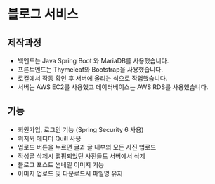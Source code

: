 # 블로그 서비스

## 제작과정
- 백엔드는 Java Spring Boot 와 MariaDB를 사용했습니다.
- 프론트엔드는 Thymeleaf와 Bootstrap을 사용했습니다.
- 로컬에서 작동 확인 후 서버에 올리는 식으로 작업했습니다.
- 서버는 AWS EC2를 사용했고 데이터베이스는 AWS RDS를 사용했습니다.

## 기능
- 회원가입, 로그인 기능 (Spring Security 6 사용)
- 위지윅 에디터 Quill 사용
- 업로드 버튼을 누르면 글과 글 내부의 모든 사진 업로드
- 작성글 삭제시 맵핑되었던 사진들도 서버에서 삭제
- 블로그 포스트 썸네일 이미지 기능
- 이미지 업로드 및 다운로드시 파일명 유지